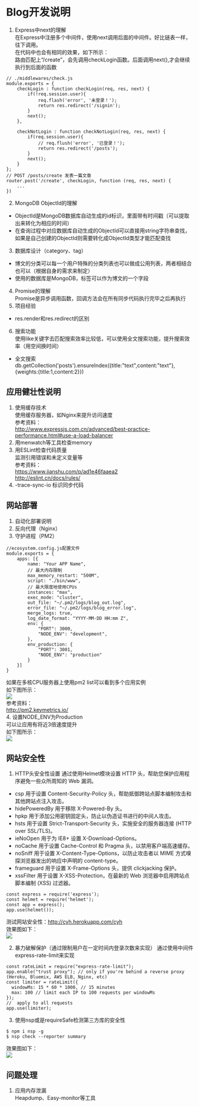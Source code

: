 # Blog开发说明
1. Express中next的理解<br>
在Express中注册多个中间件，使用next调用后面的中间件。好比链表一样，往下调用。<br>
在代码中也会有相同的效果，如下所示：<br>
路由匹配上“/create”，会先调用checkLogin函数。后面调用next(),才会继续执行到后面的函数<br>
```node
// ./middlewares/check.js
module.exports = {
	checkLogin : function checkLogin(req, res, next) {
		if(!req.session.user){
			req.flash('error', '未登录！');
			return res.redirect('/signin');
		}
		next();
	},

	checkNotLogin : function checkNotLogin(req, res, next) {
		if(req.session.user){
			// req.flush('error', '已登录！');
			return res.redirect('/posts');
		}
		next();
	}
};
// POST /posts/create 发表一篇文章
router.post('/create', checkLogin, function (req, res, next) {
	...
})
```
2. MongoDB ObjectId的理解<br>
- ObjectId是MongoDB数据库自动生成的id标识，里面带有时间戳（可以提取出来转化为相应的时间）
- 在查询过程中对应数据库自动生成的ObjectId可以直接用string字符串查找，如果是自己创建的ObjectId则需要转化成ObjectId类型才能匹配查找
3. 数据库设计（category、tag）<br>
- 博文的分类可以每一个用户特殊的分类列表也可以做成公用列表，两者相结合也可以（根据自身的需求来制定）
- 使用的数据库是MongoDB，标签可以作为博文的一个字段
4. Promise的理解<br>
Promise是异步调用函数，回调方法会在所有同步代码执行完毕之后再执行
5. 项目经验<br>
- res.render和res.redirect的区别<br>
6. 搜索功能<br>
使用like关键字去匹配搜索效率比较低，可以使用全文搜索功能，提升搜索效率（用空间换时间）<br>
- 全文搜索
db.getCollection('posts').ensureIndex({title:"text",content:"text"},{weights:{title:1,content:2}})<br>

## 应用健壮性说明<br>
1. 使用缓存技术<br>
使用缓存服务器，如Nginx来提升访问速度<br>
参考资料：<br>
http://www.expressjs.com.cn/advanced/best-practice-performance.html#use-a-load-balancer<br>
2. 用menwatch等工具检查memory<br>
3. 用ESLint检查代码质量<br>
监测引用错误和未定义变量等<br>
参考资料：<br>
https://www.jianshu.com/p/ad1e46faaea2<br>
http://eslint.cn/docs/rules/<br>
4. -trace-sync-io 标识同步代码<br>

## 网站部署<br>
1. 自动化部署说明<br>
2. 反向代理（Nginx）<br>
3. 守护进程（PM2）<br>
```node
//ecosystem.config.js配置文件
module.exports = {
    apps: [{
		name: "Your APP Name",
		// 最大内存限制
		max_memory_restart: "500M",
		script: "./bin/www",
		// 最大限度地使用CPUs
		instances: "max",
		exec_mode: "cluster",
		out_file: "~/.pm2/logs/blog_out.log",
		error_file: "~/.pm2/logs/blog_error.log",
		merge_logs: true,
		log_date_format: "YYYY-MM-DD HH:mm Z",
		env: {
			"PORT": 3000,
			"NODE_ENV": "development",
		},
		env_production: {
			"PORT": 3001,
			"NODE_ENV": "production"
		}
	}]
}
```
如果在多核CPU服务器上使用pm2 list可以看到多个应用实例<br>
如下图所示：<br>
![](http://47.75.8.64/pm2_list.png)<br>
参考资料：<br>
http://pm2.keymetrics.io/<br>
4. 设置NODE_ENV为Production<br>
   可以让应用有将近3倍速度提升<br>
   如下图所示：<br>
![](https://goldbergyoni.com/wp-content/uploads/2017/03/node_env-performance.png)<br>

## 网站安全性<br>
1. HTTP头安全性设置
通过使用Helmet模块设置 HTTP 头，帮助您保护应用程序避免一些众所周知的 Web 漏洞。<br>
- csp 用于设置 Content-Security-Policy 头，帮助抵御跨站点脚本编制攻击和其他跨站点注入攻击。
- hidePoweredBy 用于移除 X-Powered-By 头。
- hpkp 用于添加公用密钥固定头，防止以伪造证书进行的中间人攻击。
- hsts 用于设置 Strict-Transport-Security 头，实施安全的服务器连接 (HTTP over SSL/TLS)。
- ieNoOpen 用于为 IE8+ 设置 X-Download-Options。
- noCache 用于设置 Cache-Control 和 Pragma 头，以禁用客户端高速缓存。
- noSniff 用于设置 X-Content-Type-Options，以防止攻击者以 MIME 方式嗅探浏览器发出的响应中声明的 content-type。
- frameguard 用于设置 X-Frame-Options 头，提供 clickjacking 保护。
- xssFilter 用于设置 X-XSS-Protection，在最新的 Web 浏览器中启用跨站点脚本编制 (XSS) 过滤器。
```node
const express = require('express');  
const helmet = require('helmet');
const app = express();
app.use(helmet());
```
测试网站安全性：http://cyh.herokuapp.com/cyh<br>
效果图如下：<br>
![](http://47.75.8.64/herokuapp.png)<br>

2. 暴力破解保护（通过限制用户在一定时间内登录次数来实现）
通过使用中间件express-rate-limit来实现<br>
```node
const rateLimit = require("express-rate-limit");
app.enable("trust proxy"); // only if you're behind a reverse proxy (Heroku, Bluemix, AWS ELB, Nginx, etc)
const limiter = rateLimit({
  windowMs: 15 * 60 * 1000, // 15 minutes
  max: 100 // limit each IP to 100 requests per windowMs
});
//  apply to all requests
app.use(limiter);
```

3. 使用nsp或是requireSafe检测第三方库的安全性<br>
```node
$ npm i nsp -g
$ nsp check --reporter summary
```
效果图如下：<br>
![](http://47.75.8.64/nsp.png)<br>

## 问题处理<br>
1. 应用内存泄漏<br>
Heapdump、Easy-monitor等工具<br>
